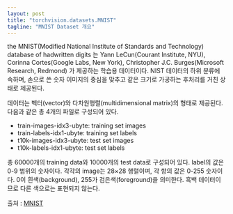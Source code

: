 ```yaml
---
layout: post
title: "torchvision.datasets.MNIST"
tagline: "MNIST Dataset 개요"
---
```


the MNIST(Modified National Institute of Standards and Technology) database of hadwritten digits 는 Yann LeCun(Courant Institute, NYU), Corinna Cortes(Google Labs, New York), Christopher J.C. Burges(Microsoft Research, Redmond) 가 제공하는 학습용 데이터이다. NIST 데이터의 하위 분류에 속하며, 손으로 쓴 숫자 이미지의 중심을 맞추고 같은 크기로 가공하는 후처리를 거친 상태로 제공된다.

데이터는 벡터(vector)와 다차원행렬(multidimensional matrix)의 형태로 제공된다.
다음과 같은 총 4개의 파일로 구성되어 있다.

- train-images-idx3-ubyte: training set images
- train-labels-idx1-ubyte: training set labels
- t10k-images-idx3-ubyte:  test set images
- t10k-labels-idx1-ubyte:  test set labels

총 60000개의 training data와 10000개의 test data로 구성되어 있다.
label의 값은 0-9 범위의 숫자이다.
각각의 image는 28×28 행렬이며, 각 항의 값은 0-255  숫자이다. 0이 흰색(background), 255가 검은색(foreground)을 의미한다. 흑백 데이터이므로 다른 색으로는 표현되지 않는다.

출처 : [MNIST](http://yann.lecun.com/exdb/mnist/)
